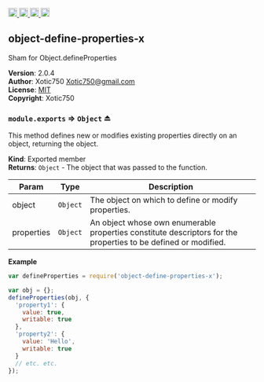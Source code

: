 <a href="https://travis-ci.org/Xotic750/object-define-properties-x"
   title="Travis status">
<img
   src="https://travis-ci.org/Xotic750/object-define-properties-x.svg?branch=master"
   alt="Travis status" height="18"/>
</a>
<a href="https://david-dm.org/Xotic750/object-define-properties-x"
   title="Dependency status">
<img src="https://david-dm.org/Xotic750/object-define-properties-x.svg"
   alt="Dependency status" height="18"/>
</a>
<a href="https://david-dm.org/Xotic750/object-define-properties-x#info=devDependencies"
   title="devDependency status">
<img src="https://david-dm.org/Xotic750/object-define-properties-x/dev-status.svg"
   alt="devDependency status" height="18"/>
</a>
<a href="https://badge.fury.io/js/object-define-properties-x" title="npm version">
<img src="https://badge.fury.io/js/object-define-properties-x.svg"
   alt="npm version" height="18"/>
</a>
<a name="module_object-define-properties-x"></a>

## object-define-properties-x
Sham for Object.defineProperties

**Version**: 2.0.4  
**Author**: Xotic750 <Xotic750@gmail.com>  
**License**: [MIT](&lt;https://opensource.org/licenses/MIT&gt;)  
**Copyright**: Xotic750  
<a name="exp_module_object-define-properties-x--module.exports"></a>

### `module.exports` ⇒ <code>Object</code> ⏏
This method defines new or modifies existing properties directly on an
object, returning the object.

**Kind**: Exported member  
**Returns**: <code>Object</code> - The object that was passed to the function.  

| Param | Type | Description |
| --- | --- | --- |
| object | <code>Object</code> | The object on which to define or modify properties. |
| properties | <code>Object</code> | An object whose own enumerable properties  constitute descriptors for the properties to be defined or modified. |

**Example**  
```js
var defineProperties = require('object-define-properties-x');

var obj = {};
defineProperties(obj, {
  'property1': {
    value: true,
    writable: true
  },
  'property2': {
    value: 'Hello',
    writable: true
  }
  // etc. etc.
});
```
